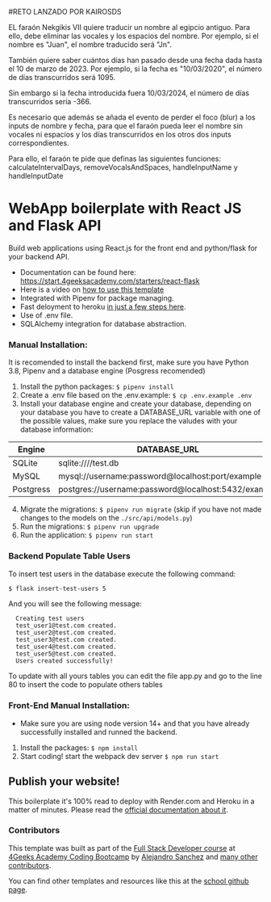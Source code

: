 #RETO LANZADO POR KAIROSDS

EL faraón Nekgikis VII quiere traducir un nombre al egipcio antiguo. Para ello, debe eliminar las vocales y los espacios del nombre. Por ejemplo, si el nombre es "Juan", el nombre traducido será "Jn".

También quiere saber cuántos días han pasado desde una fecha dada hasta el 10 de marzo de 2023. Por ejemplo, si la fecha es "10/03/2020", el número de días transcurridos será 1095.

Sin embargo si la fecha introducida fuera 10/03/2024, el número de días transcurridos sería -366.

Es necesario que además se añada el evento de perder el foco (blur) a los inputs de nombre y fecha, para que el faraón pueda leer el nombre sin vocales ni espacios y los días transcurridos en los otros dos inputs correspondientes.

Para ello, el faraón te pide que definas las siguientes funciones: calculateIntervalDays, removeVocalsAndSpaces, handleInputName y handleInputDate


# WebApp boilerplate with React JS and Flask API

Build web applications using React.js for the front end and python/flask for your backend API.

- Documentation can be found here: https://start.4geeksacademy.com/starters/react-flask
- Here is a video on [how to use this template](https://www.loom.com/share/f37c6838b3f1496c95111e515e83dd9b)
- Integrated with Pipenv for package managing.
- Fast deloyment to heroku [in just a few steps here](https://start.4geeksacademy.com/backend/deploy-heroku-posgres).
- Use of .env file.
- SQLAlchemy integration for database abstraction.

### Manual Installation:

It is recomended to install the backend first, make sure you have Python 3.8, Pipenv and a database engine (Posgress recomended)

1. Install the python packages: `$ pipenv install`
2. Create a .env file based on the .env.example: `$ cp .env.example .env`
3. Install your database engine and create your database, depending on your database you have to create a DATABASE_URL variable with one of the possible values, make sure you replace the valudes with your database information:

| Engine    | DATABASE_URL                                        |
| --------- | --------------------------------------------------- |
| SQLite    | sqlite:////test.db                                  |
| MySQL     | mysql://username:password@localhost:port/example    |
| Postgress | postgres://username:password@localhost:5432/example |

4. Migrate the migrations: `$ pipenv run migrate` (skip if you have not made changes to the models on the `./src/api/models.py`)
5. Run the migrations: `$ pipenv run upgrade`
6. Run the application: `$ pipenv run start`

### Backend Populate Table Users

To insert test users in the database execute the following command:

```sh
$ flask insert-test-users 5
```

And you will see the following message:

```
  Creating test users
  test_user1@test.com created.
  test_user2@test.com created.
  test_user3@test.com created.
  test_user4@test.com created.
  test_user5@test.com created.
  Users created successfully!
```

To update with all yours tables you can edit the file app.py and go to the line 80 to insert the code to populate others tables

### Front-End Manual Installation:

-   Make sure you are using node version 14+ and that you have already successfully installed and runned the backend.

1. Install the packages: `$ npm install`
2. Start coding! start the webpack dev server `$ npm run start`

## Publish your website!

This boilerplate it's 100% read to deploy with Render.com and Heroku in a matter of minutes. Please read the [official documentation about it](https://start.4geeksacademy.com/deploy).

### Contributors

This template was built as part of the [Full Stack Developer course](https://4geeksacademy.com/us/coding-bootcamps/part-time-full-stack-developer) at [4Geeks Academy Coding Bootcamp](https://4geeksacademy.com/us/coding-bootcamp) by [Alejandro Sanchez](https://twitter.com/alesanchezr) and [many other contributors](https://github.com/4GeeksAcademy/react-flask-hello/graphs/contributors).

You can find other templates and resources like this at the [school github page](https://github.com/4geeksacademy/).
